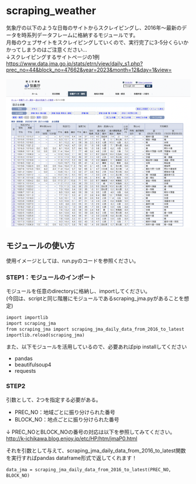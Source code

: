 # scraping_weather

気象庁の以下のような日毎のサイトからスクレイピングし、2016年〜最新のデータを時系列データフレームに格納するモジュールです。<br>
月毎のウェブサイトをスクレイピングしていくので、実行完了に3-5分くらいかかってしまうのはご注意ください...
<br>
↓スクレイピングするサイトページの1例<br>
https://www.data.jma.go.jp/stats/etrn/view/daily_s1.php?prec_no=44&block_no=47662&year=2023&month=12&day=1&view=
<br>
<br>
![気象庁サイト](image_readme/jma_website_image.png)

## モジュールの使い方

使用イメージとしては、run.pyのコードを参照ください。

### STEP1：モジュールのインポート
モジュールを任意のdirectoryに格納し、importしてください。<br>
(今回は、scriptと同じ階層にモジュールであるscraping_jma.pyがあることを想定)

```
import importlib
import scraping_jma
from scraping_jma import scraping_jma_daily_data_from_2016_to_latest
importlib.reload(scraping_jma)
```

また、以下モジュールを活用しているので、必要あればpip installしてください
- pandas
- beautifulsoup4
- requests

### STEP2

引数として、2つを指定する必要がある。

- PREC_NO：地域ごとに振り分けられた番号
- BLOCK_NO：地点ごとに振り分けられた番号

↓ PREC_NOとBLOCK_NOの番号の対応は以下を参照してみてください。<br>
http://k-ichikawa.blog.enjoy.jp/etc/HP/htm/jmaP0.html

それを引数として与えて、scraping_jma_daily_data_from_2016_to_latest関数を実行すればpandas dataframe形式で返してくれます！
```
data_jma = scraping_jma_daily_data_from_2016_to_latest(PREC_NO, BLOCK_NO)
```


